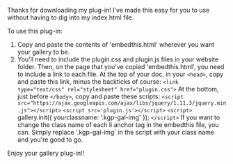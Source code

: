 Thanks for downloading my plug-in! I've made this easy for you to use without having to dig into my index.html file.

To use this plug-in:

1. Copy and paste the contents of 'embedthis.html' wherever you want your gallery to be. 
2. You'll need to include the plugin.css and plugin.js files in your website folder. Then, on the page that you've copied 'embedthis.html', you need to include a link to each file. At the top of your doc, in your `<head>`, copy and paste this link, minus the backticks of course:
`<link type="text/css" rel="stylesheet" href="plugin.css">`
At the bottom, just before `</body>`, copy and paste these scripts:
`<script src="https://ajax.googleapis.com/ajax/libs/jquery/1.11.3/jquery.min.js"></script>`
`<script src='plugin.js'></script>`
`<script>`
        gallery.init({
          yourclassname: '.kgp-gal-img'
        });
`</script>`
If you want to change the class name of each li anchor tag in the embedthis file, you can. Simply replace '.kgp-gal-img' in the script with your class name and you're good to go.


Enjoy your gallery plug-in!!